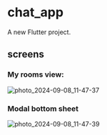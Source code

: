 # chat_app

A new Flutter project.

## screens

### My rooms view:
![photo_2024-09-08_11-47-37](https://github.com/user-attachments/assets/e1b27dd9-0d16-43f7-be37-b7ab401ed4cf)


### Modal bottom sheet
![photo_2024-09-08_11-47-39](https://github.com/user-attachments/assets/70d5e07a-e1ea-4235-a720-06625dc925b7)


